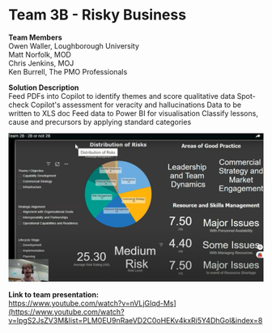 # Team 3B - Risky Business

**Team Members**   
Owen Waller, Loughborough University  
Matt Norfolk, MOD  
Chris Jenkins, MOJ  
Ken Burrell, The PMO Professionals  

**Solution Description**  
Feed PDFs into Copilot to identify themes and score qualitative data
Spot-check Copilot's assessment for veracity and hallucinations
Data to be written to XLS doc
Feed data to Power BI for visualisation
Classify lessons, cause and precursors by applying standard categories


![alt text](https://github.com/Projecting-Success-Solutions-Portal/Hack-23/blob/main/Challenge%202/Team%202B%20(or%20not%202B)/Team%202B%20screengrab.png?raw=true)


**Link to team presentation:**  
https://www.youtube.com/watch?v=nVLjGlqd-Ms](https://www.youtube.com/watch?v=lpgS2JsZV3M&list=PLM0EU9nRaeVD2C0oHEKv4kxRi5Y4DhGol&index=8
